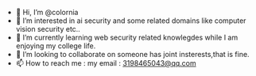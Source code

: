 - 👋 Hi, I’m @colornia
- 👀 I’m interested in ai security and some related domains like computer vision security etc..
- 🌱 I’m currently learning web security related knowlegdes while I am enjoying my college life.
- 💞️ I’m looking to collaborate on someone has joint insterests,that is fine.
- 📫 How to reach me :
my  email : 3198465043@qq.com

